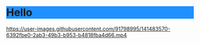 <h1 style="background-color:DodgerBlue">Hello</h1>

https://user-images.githubusercontent.com/91798995/141483570-6392fbe0-2ab3-49b3-b953-b4818fba4d66.mp4
  





